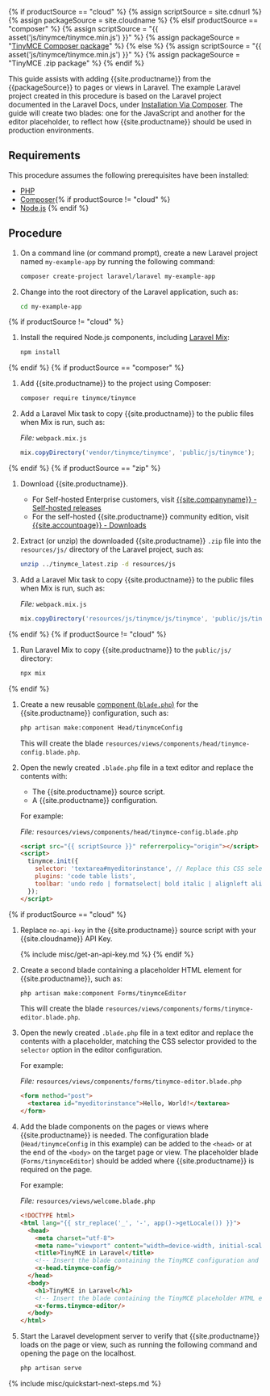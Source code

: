 {% if productSource == "cloud" %}
  {% assign scriptSource = site.cdnurl %}
  {% assign packageSource = site.cloudname %}
{% elsif productSource == "composer" %}
  {% assign scriptSource = "{{ asset('js/tinymce/tinymce.min.js') }}" %}
  {% assign packageSource = "[TinyMCE Composer package](https://packagist.org/packages/tinymce/tinymce)" %}
{% else %}
  {% assign scriptSource = "{{ asset('js/tinymce/tinymce.min.js') }}" %}
  {% assign packageSource = "TinyMCE .zip package" %}
{% endif %}

This guide assists with adding {{site.productname}} from the {{packageSource}} to pages or views in Laravel. The example Laravel project created in this procedure is based on the Laravel project documented in the Laravel Docs, under [Installation Via Composer](https://laravel.com/docs/8.x/installation#installation-via-composer). The guide will create two blades: one for the JavaScript and another for the editor placeholder, to reflect how {{site.productname}} should be used in production environments.

## Requirements

This procedure assumes the following prerequisites have been installed:

* [PHP](https://www.php.net/)
* [Composer](https://getcomposer.org/){% if productSource != "cloud" %}
* [Node.js](https://nodejs.org/)
{% endif %}

## Procedure

1. On a command line (or command prompt), create a new Laravel project named `my-example-app` by running the following command:

    ```sh
    composer create-project laravel/laravel my-example-app
    ```

1. Change into the root directory of the Laravel application, such as:

    ```sh
    cd my-example-app
    ```

{% if productSource != "cloud" %}
1. Install the required Node.js components, including [Laravel Mix](https://laravel.com/docs/8.x/mix):

    ```sh
    npm install
    ```

{% endif %}
{% if productSource == "composer" %}
1. Add {{site.productname}} to the project using Composer:

    ```sh
    composer require tinymce/tinymce
    ```

1. Add a Laravel Mix task to copy {{site.productname}} to the public files when Mix is run, such as:

    _File:_ `webpack.mix.js`
    ```js
    mix.copyDirectory('vendor/tinymce/tinymce', 'public/js/tinymce');
    ```

{% endif %}
{% if productSource == "zip" %}
1. Download {{site.productname}}.

    * For Self-hosted Enterprise customers, visit [{{site.companyname}} - Self-hosted releases]({{site.download-community}})
    * For the self-hosted {{site.productname}} community edition, visit [{{site.accountpage}} - Downloads]({{site.download-enterprise}})

1. Extract (or unzip) the downloaded {{site.productname}} `.zip` file into the `resources/js/` directory of the Laravel project, such as:

    ```sh
    unzip ../tinymce_latest.zip -d resources/js
    ```

1. Add a Laravel Mix task to copy {{site.productname}} to the public files when Mix is run, such as:

    _File:_ `webpack.mix.js`
    ```js
    mix.copyDirectory('resources/js/tinymce/js/tinymce', 'public/js/tinymce');
    ```

{% endif %}
{% if productSource != "cloud" %}
1. Run Laravel Mix to copy {{site.productname}} to the `public/js/` directory:

    ```sh
    npx mix
    ```

{% endif %}
1. Create a new reusable [component (`blade.php`)](https://laravel.com/docs/8.x/blade#components) for the {{site.productname}} configuration, such as:

    ```sh
    php artisan make:component Head/tinymceConfig
    ```

    This will create the blade `resources/views/components/head/tinymce-config.blade.php`.

1. Open the newly created `.blade.php` file in a text editor and replace the contents with:

    * The {{site.productname}} source script.
    * A {{site.productname}} configuration.

    For example:

    _File:_ `resources/views/components/head/tinymce-config.blade.php`

    ```html
    <script src="{{ scriptSource }}" referrerpolicy="origin"></script>
    <script>
      tinymce.init({
        selector: 'textarea#myeditorinstance', // Replace this CSS selector to match the placeholder element for TinyMCE
        plugins: 'code table lists',
        toolbar: 'undo redo | formatselect| bold italic | alignleft aligncenter alignright | indent outdent | bullist numlist | code | table'
      });
    </script>
    ```

{% if productSource == "cloud" %}
1. Replace `no-api-key` in the {{site.productname}} source script with your {{site.cloudname}} API Key.

    {% include misc/get-an-api-key.md %}
{% endif %}

1. Create a second blade containing a placeholder HTML element for {{site.productname}}, such as:

    ```sh
    php artisan make:component Forms/tinymceEditor
    ```

    This will create the blade `resources/views/components/forms/tinymce-editor.blade.php`.

1. Open the newly created `.blade.php` file in a text editor and replace the contents with a placeholder, matching the CSS selector provided to the `selector` option in the editor configuration.

    For example:

    _File:_ `resources/views/components/forms/tinymce-editor.blade.php`

    ```html
    <form method="post">
      <textarea id="myeditorinstance">Hello, World!</textarea>
    </form>
    ```

1. Add the blade components on the pages or views where {{site.productname}} is needed. The configuration blade (`Head/tinymceConfig` in this example) can be added to the `<head>` or at the end of the `<body>` on the target page or view. The placeholder blade (`Forms/tinymceEditor`) should be added where {{site.productname}} is required on the page.

    For example:

    _File:_ `resources/views/welcome.blade.php`

    ```html
    <!DOCTYPE html>
    <html lang="{{ str_replace('_', '-', app()->getLocale()) }}">
      <head>
        <meta charset="utf-8">
        <meta name="viewport" content="width=device-width, initial-scale=1">
        <title>TinyMCE in Laravel</title>
        <!-- Insert the blade containing the TinyMCE configuration and source script -->
        <x-head.tinymce-config/>
      </head>
      <body>
        <h1>TinyMCE in Laravel</h1>
        <!-- Insert the blade containing the TinyMCE placeholder HTML element -->
        <x-forms.tinymce-editor/>
      </body>
    </html>
    ```

1. Start the Laravel development server to verify that {{site.productname}} loads on the page or view, such as running the following command and opening the page on the localhost.

    ```sh
    php artisan serve
    ```

{% include misc/quickstart-next-steps.md %}
